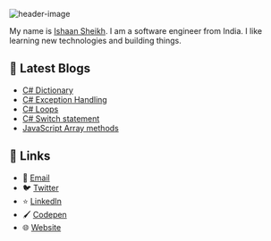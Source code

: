 ![header-image](https://raw.githubusercontent.com/sheikh005/sheikh005/master/header.png)

My name is [Ishaan Sheikh](https://frikishaan.com). I am a software engineer from India. I like learning new technologies and building things.

## 📕 Latest Blogs

<!-- BLOG-POST-LIST:START -->
- [C# Dictionary](https://frikishaan.comc-sharp-dictionary)
- [C# Exception Handling](https://frikishaan.comc-sharp-exception-handling)
- [C# Loops](https://frikishaan.comc-sharp-loops)
- [C# Switch statement](https://frikishaan.comc-sharp-switch-statement)
- [JavaScript Array methods](https://frikishaan.comjavascript-array-methods)
<!-- BLOG-POST-LIST:END -->

## 🔗 Links
- 📧 [Email](mailto:hey@frikishaan.com)
- 🐦 [Twitter](https://twitter.com/imishaan005)
- ⭐ [LinkedIn](https://www.linkedin.com/in/ishaan-s/)
- 🖌 [Codepen](https://codepen.io/sheikh_ishaan/)
- 🌐 [Website](https://frikishaan.com)

